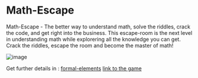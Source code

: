 #  **Math-Escape**
Math-Escape - The better way to understand math, solve the riddles, crack the code, and get right into the business.
This escape-room is the next level in understanding math while explorering all the knowledge you can get.
Crack the riddles, escape the room and become the master of math!

![image](https://user-images.githubusercontent.com/57447482/138672068-d3557cd1-0fa2-4e30-9e42-90121e657e39.png)

Get further details in : [formal-elements](https://github.com/Development-of-computer-games/Math-Escape-/wiki)
[link to the game](https://sivannamma.itch.io/mathescape)
